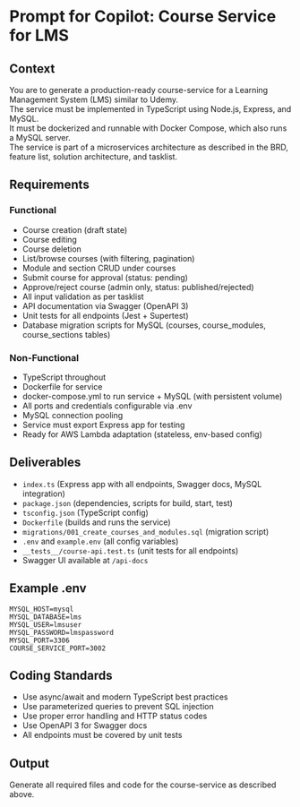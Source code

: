 # Prompt for Copilot: Course Service for LMS

## Context
You are to generate a production-ready course-service for a Learning Management System (LMS) similar to Udemy.  
The service must be implemented in TypeScript using Node.js, Express, and MySQL.  
It must be dockerized and runnable with Docker Compose, which also runs a MySQL server.  
The service is part of a microservices architecture as described in the BRD, feature list, solution architecture, and tasklist.

## Requirements

### Functional
- Course creation (draft state)
- Course editing
- Course deletion
- List/browse courses (with filtering, pagination)
- Module and section CRUD under courses
- Submit course for approval (status: pending)
- Approve/reject course (admin only, status: published/rejected)
- All input validation as per tasklist
- API documentation via Swagger (OpenAPI 3)
- Unit tests for all endpoints (Jest + Supertest)
- Database migration scripts for MySQL (courses, course_modules, course_sections tables)

### Non-Functional
- TypeScript throughout
- Dockerfile for service
- docker-compose.yml to run service + MySQL (with persistent volume)
- All ports and credentials configurable via .env
- MySQL connection pooling
- Service must export Express app for testing
- Ready for AWS Lambda adaptation (stateless, env-based config)

## Deliverables

- `index.ts` (Express app with all endpoints, Swagger docs, MySQL integration)
- `package.json` (dependencies, scripts for build, start, test)
- `tsconfig.json` (TypeScript config)
- `Dockerfile` (builds and runs the service)
- `migrations/001_create_courses_and_modules.sql` (migration script)
- `.env` and `example.env` (all config variables)
- `__tests__/course-api.test.ts` (unit tests for all endpoints)
- Swagger UI available at `/api-docs`

## Example .env

```
MYSQL_HOST=mysql
MYSQL_DATABASE=lms
MYSQL_USER=lmsuser
MYSQL_PASSWORD=lmspassword
MYSQL_PORT=3306
COURSE_SERVICE_PORT=3002
```

## Coding Standards

- Use async/await and modern TypeScript best practices
- Use parameterized queries to prevent SQL injection
- Use proper error handling and HTTP status codes
- Use OpenAPI 3 for Swagger docs
- All endpoints must be covered by unit tests

## Output

Generate all required files and code for the course-service as described above.

